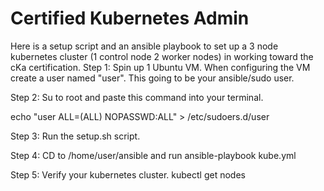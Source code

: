 # Certified Kubernetes Admin
Here is a setup script and an ansible playbook to set up a 3 node kubernetes cluster (1 control node 2 worker nodes) in working toward the cKa certification.
Step 1:
Spin up 1 Ubuntu VM. When configuring the VM create a user named "user". This going to be your ansible/sudo user.

Step 2:
Su to root and paste this command into your terminal.

echo "user ALL=(ALL) NOPASSWD:ALL" > /etc/sudoers.d/user

Step 3:
Run the setup.sh script.

Step 4:
CD to /home/user/ansible and run ansible-playbook kube.yml

Step 5:
Verify your kubernetes cluster. kubectl get nodes
